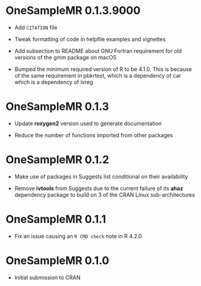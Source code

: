 # OneSampleMR 0.1.3.9000

* Add `CITATION` file

* Tweak formatting of code in helpfile examples and vignettes

* Add subsection to README about GNU Fortran requirement for old versions of the gmm package on macOS

* Bumped the minimum required version of R to be 4.1.0. This is because of the same requirement in pbkrtest, which is a dependency of car which is a dependency of ivreg

# OneSampleMR 0.1.3

* Update **roxygen2** version used to generate documentation

* Reduce the number of functions imported from other packages

# OneSampleMR 0.1.2

* Make use of packages in Suggests list conditional on their availability

* Remove **ivtools** from Suggests due to the current failure of its **ahaz** dependency package to build on 3 of the CRAN Linux sub-architectures

# OneSampleMR 0.1.1

* Fix an issue causing an `R CMD check` note in R 4.2.0

# OneSampleMR 0.1.0

* Initial submission to CRAN
